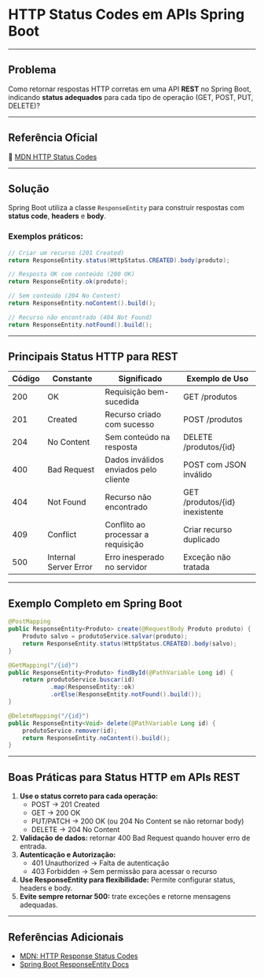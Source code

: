 # HTTP Status Codes em APIs Spring Boot

---

## Problema
Como retornar respostas HTTP corretas em uma API **REST** no Spring Boot, indicando **status adequados** para cada tipo de operação (GET, POST, PUT, DELETE)?

---

## Referência Oficial
📘 [MDN HTTP Status Codes](https://developer.mozilla.org/en-US/docs/Web/HTTP/Reference/Status)

---

## Solução
Spring Boot utiliza a classe `ResponseEntity` para construir respostas com **status code**, **headers** e **body**.

### Exemplos práticos:
```java
// Criar um recurso (201 Created)
return ResponseEntity.status(HttpStatus.CREATED).body(produto);

// Resposta OK com conteúdo (200 OK)
return ResponseEntity.ok(produto);

// Sem conteúdo (204 No Content)
return ResponseEntity.noContent().build();

// Recurso não encontrado (404 Not Found)
return ResponseEntity.notFound().build();
```

---

## Principais Status HTTP para REST

| Código | Constante              | Significado                               | Exemplo de Uso                              |
|--------|------------------------|-------------------------------------------|---------------------------------------------|
| 200    | OK                     | Requisição bem-sucedida                  | GET /produtos                              |
| 201    | Created                | Recurso criado com sucesso               | POST /produtos                             |
| 204    | No Content             | Sem conteúdo na resposta                 | DELETE /produtos/{id}                      |
| 400    | Bad Request            | Dados inválidos enviados pelo cliente    | POST com JSON inválido                     |
| 404    | Not Found              | Recurso não encontrado                   | GET /produtos/{id} inexistente             |
| 409    | Conflict               | Conflito ao processar a requisição       | Criar recurso duplicado                    |
| 500    | Internal Server Error  | Erro inesperado no servidor              | Exceção não tratada                        |

---

## Exemplo Completo em Spring Boot
```java
@PostMapping
public ResponseEntity<Produto> create(@RequestBody Produto produto) {
    Produto salvo = produtoService.salvar(produto);
    return ResponseEntity.status(HttpStatus.CREATED).body(salvo);
}

@GetMapping("/{id}")
public ResponseEntity<Produto> findById(@PathVariable Long id) {
    return produtoService.buscar(id)
            .map(ResponseEntity::ok)
            .orElse(ResponseEntity.notFound().build());
}

@DeleteMapping("/{id}")
public ResponseEntity<Void> delete(@PathVariable Long id) {
    produtoService.remover(id);
    return ResponseEntity.noContent().build();
}
```

---

## Boas Práticas para Status HTTP em APIs REST
1. **Use o status correto para cada operação:**
   - POST → 201 Created
   - GET → 200 OK
   - PUT/PATCH → 200 OK (ou 204 No Content se não retornar body)
   - DELETE → 204 No Content
2. **Validação de dados:** retornar 400 Bad Request quando houver erro de entrada.
3. **Autenticação e Autorização:**
   - 401 Unauthorized → Falta de autenticação
   - 403 Forbidden → Sem permissão para acessar o recurso
4. **Use ResponseEntity para flexibilidade:**
   Permite configurar status, headers e body.
5. **Evite sempre retornar 500:** trate exceções e retorne mensagens adequadas.

---

## Referências Adicionais
- [MDN: HTTP Response Status Codes](https://developer.mozilla.org/en-US/docs/Web/HTTP/Status)
- [Spring Boot ResponseEntity Docs](https://docs.spring.io/spring-framework/reference/web/webmvc/mvc-controller/ann-responsebody.html)